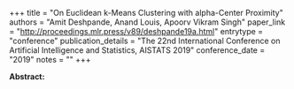 +++
title = "On Euclidean k-Means Clustering with alpha-Center Proximity"
authors = "Amit Deshpande, Anand Louis, Apoorv Vikram Singh"
paper_link = "http://proceedings.mlr.press/v89/deshpande19a.html"
entrytype = "conference"
publication_details = "The 22nd International Conference on Artificial Intelligence and Statistics,  AISTATS 2019"
conference_date = "2019"
notes = ""
+++

<b>Abstract:</b>
